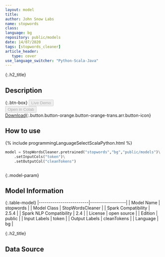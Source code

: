 ```yaml
---
layout: model
title: 
author: John Snow Labs
name: stopwords
class: 
language: bg
repository: public/models
date: 14/07/2020
tags: [stopwords_cleaner]
article_header:
   type: cover
use_language_switcher: "Python-Scala-Java"
---
```


{:.h2_title}
## Description 




{:.btn-box}
<button class="button button-orange" disabled>Live Demo</button><br/><button class="button button-orange" disabled>Open in Colab</button><br/>[Download](https://s3.amazonaws.com/auxdata.johnsnowlabs.com/public/models/stopwords_bg_2.5.4_2.4_1594742440962.zip){:.button.button-orange.button-orange-trans.arr.button-icon}<br/>

## How to use 
<div class="tabs-box" markdown="1">

{% include programmingLanguageSelectScalaPython.html %}

```python
model = StopWordsCleaner.pretrained("stopwords","bg","public/models")\
	.setInputCols("token")\
	.setOutputCol("cleanTokens")
```

```scala

```
</div>



{:.model-param}
## Model Information

{:.table-model}
|-------------------------|------------------|
| Model Name              | stopwords        |
| Model Class             | StopWordsCleaner |
| Spark Compatibility     | 2.5.4            |
| Spark NLP Compatibility | 2.4              |
| License                 | open source      |
| Edition                 | public           |
| Input Labels            | token            |
| Output Labels           | cleanTokens      |
| Language                | bg               |




{:.h2_title}
## Data Source


